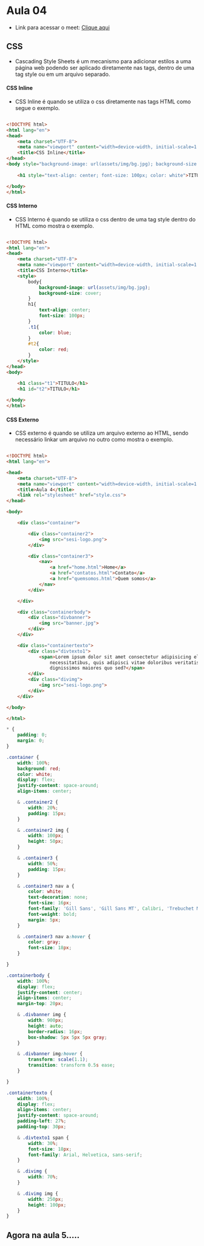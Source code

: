 # Aula 04

- Link para acessar o meet: <a href="https://meet.google.com/wsm-gbuy-mwf">Clique aqui</a>

## CSS

- Cascading Style Sheets é um mecanismo para adicionar estilos a uma página web podendo ser aplicado diretamente nas tags, dentro de uma tag style ou em um arquivo separado.

#### CSS Inline

- CSS Inline é quando se utiliza o css diretamente nas tags HTML como segue o exemplo.

```html

<!DOCTYPE html>
<html lang="en">
<head>
    <meta charset="UTF-8">
    <meta name="viewport" content="width=device-width, initial-scale=1.0">
    <title>CSS Inline</title>
</head>
<body style="background-image: url(assets/img/bg.jpg); background-size: cover">
    
    <h1 style="text-align: center; font-size: 100px; color: white">TITULO</h1>

</body>
</html> 

```

#### CSS Interno

- CSS Interno é quando se utiliza o css dentro de uma tag style dentro do HTML como mostra o exemplo.

```html

<!DOCTYPE html>
<html lang="en">
<head>
    <meta charset="UTF-8">
    <meta name="viewport" content="width=device-width, initial-scale=1.0">
    <title>CSS Interno</title>
    <style>
        body{
            background-image: url(assets/img/bg.jpg);
            background-size: cover;
        }
        h1{
            text-align: center;
            font-size: 100px;
        }
        .t1{
            color: blue;   
        }
        #t2{
            color: red;
        }
    </style>
</head>
<body>

    <h1 class="t1">TITULO</h1>
    <h1 id="t2">TITULO</h1>
    
</body>
</html>

```

#### CSS Externo

- CSS externo é quando se utiliza um arquivo externo ao HTML, sendo necessário linkar um arquivo no outro como mostra o exemplo.

```html

<!DOCTYPE html>
<html lang="en">

<head>
    <meta charset="UTF-8">
    <meta name="viewport" content="width=device-width, initial-scale=1.0">
    <title>Aula 4</title>
    <link rel="stylesheet" href="style.css">
</head>

<body>

    <div class="container">

        <div class="container2">
            <img src="sesi-logo.png">
        </div>

        <div class="container3">
            <nav>
                <a href="home.html">Home</a>
                <a href="contatos.html">Contato</a>
                <a href="quemsomos.html">Quem somos</a>
            </nav>
        </div>

    </div>

    <div class="containerbody">
        <div class="divbanner">
            <img src="banner.jpg">
        </div>
    </div>

    <div class="containertexto">
        <div class="divtexto1">
            <span>Lorem ipsum dolor sit amet consectetur adipisicing elit. Labore sapiente alias iste cupiditate ipsa
                necessitatibus, quis adipisci vitae doloribus veritatis consequuntur soluta molestias esse nihil ut
                dignissimos maiores quo sed?</span>
        </div>
        <div class="divimg">
            <img src="sesi-logo.png">
        </div>
    </div>

</body>

</html>

```

```css
* {
    padding: 0;
    margin: 0;
}

.container {
    width: 100%;
    background: red;
    color: white;
    display: flex;
    justify-content: space-around;
    align-items: center;

    & .container2 {
        width: 20%;
        padding: 15px;
    }

    & .container2 img {
        width: 100px;
        height: 50px;
    }

    & .container3 {
        width: 50%;
        padding: 15px;
    }

    & .container3 nav a {
        color: white;
        text-decoration: none;
        font-size: 16px;
        font-family: 'Gill Sans', 'Gill Sans MT', Calibri, 'Trebuchet MS', sans-serif;
        font-weight: bold;
        margin: 5px;
    }

    & .container3 nav a:hover {
        color: gray;
        font-size: 18px;
    }

}

.containerbody {
    width: 100%;
    display: flex;
    justify-content: center;
    align-items: center;
    margin-top: 20px;

    & .divbanner img {
        width: 900px;
        height: auto;
        border-radius: 16px;
        box-shadow: 5px 5px 5px gray;
    }

    & .divbanner img:hover {
        transform: scale(1.1);
        transition: transform 0.5s ease;
    }

}

.containertexto {
    width: 100%;
    display: flex;
    align-items: center;
    justify-content: space-around;
    padding-left: 27%;
    padding-top: 30px;

    & .divtexto1 span {
        width: 30%;
        font-size: 18px;
        font-family: Arial, Helvetica, sans-serif;
    }

    & .divimg {
        width: 70%;
    }

    & .divimg img {
        width: 250px;
        height: 100px;
    }
}

```

## Agora na aula 5.....